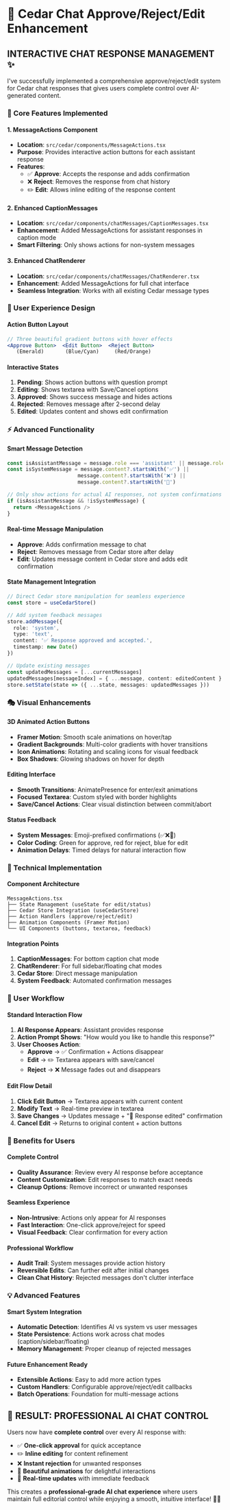# 🚀 Cedar Chat Approve/Reject/Edit Enhancement

## **INTERACTIVE CHAT RESPONSE MANAGEMENT** ✨

I've successfully implemented a comprehensive approve/reject/edit system for Cedar chat responses that gives users complete control over AI-generated content.

### **🎯 Core Features Implemented**

#### **1. MessageActions Component**
- **Location**: `src/cedar/components/MessageActions.tsx`
- **Purpose**: Provides interactive action buttons for each assistant response
- **Features**:
  - ✅ **Approve**: Accepts the response and adds confirmation
  - ❌ **Reject**: Removes the response from chat history
  - ✏️ **Edit**: Allows inline editing of the response content

#### **2. Enhanced CaptionMessages** 
- **Location**: `src/cedar/components/chatMessages/CaptionMessages.tsx`
- **Enhancement**: Added MessageActions for assistant responses in caption mode
- **Smart Filtering**: Only shows actions for non-system messages

#### **3. Enhanced ChatRenderer**
- **Location**: `src/cedar/components/chatMessages/ChatRenderer.tsx` 
- **Enhancement**: Added MessageActions for full chat interface
- **Seamless Integration**: Works with all existing Cedar message types

### **🎨 User Experience Design**

#### **Action Button Layout**
```jsx
// Three beautiful gradient buttons with hover effects
<Approve Button>  <Edit Button>  <Reject Button>
   (Emerald)       (Blue/Cyan)     (Red/Orange)
```

#### **Interactive States**
1. **Pending**: Shows action buttons with question prompt
2. **Editing**: Shows textarea with Save/Cancel options
3. **Approved**: Shows success message and hides actions
4. **Rejected**: Removes message after 2-second delay
5. **Edited**: Updates content and shows edit confirmation

### **⚡ Advanced Functionality**

#### **Smart Message Detection**
```typescript
const isAssistantMessage = message.role === 'assistant' || message.role === 'bot'
const isSystemMessage = message.content?.startsWith('✅') || 
                       message.content?.startsWith('❌') || 
                       message.content?.startsWith('📝')

// Only show actions for actual AI responses, not system confirmations
if (isAssistantMessage && !isSystemMessage) {
  return <MessageActions />
}
```

#### **Real-time Message Manipulation**
- **Approve**: Adds confirmation message to chat
- **Reject**: Removes message from Cedar store after delay
- **Edit**: Updates message content in Cedar store and adds edit confirmation

#### **State Management Integration**
```typescript
// Direct Cedar store manipulation for seamless experience
const store = useCedarStore()

// Add system feedback messages
store.addMessage({
  role: 'system',
  type: 'text', 
  content: '✅ Response approved and accepted.',
  timestamp: new Date()
})

// Update existing messages
const updatedMessages = [...currentMessages]
updatedMessages[messageIndex] = { ...message, content: editedContent }
store.setState(state => ({ ...state, messages: updatedMessages }))
```

### **🎭 Visual Enhancements**

#### **3D Animated Action Buttons**
- **Framer Motion**: Smooth scale animations on hover/tap
- **Gradient Backgrounds**: Multi-color gradients with hover transitions
- **Icon Animations**: Rotating and scaling icons for visual feedback
- **Box Shadows**: Glowing shadows on hover for depth

#### **Editing Interface**
- **Smooth Transitions**: AnimatePresence for enter/exit animations
- **Focused Textarea**: Custom styled with border highlights
- **Save/Cancel Actions**: Clear visual distinction between commit/abort

#### **Status Feedback**
- **System Messages**: Emoji-prefixed confirmations (✅❌📝)
- **Color Coding**: Green for approve, red for reject, blue for edit
- **Animation Delays**: Timed delays for natural interaction flow

### **🔧 Technical Implementation**

#### **Component Architecture**
```
MessageActions.tsx
├── State Management (useState for edit/status)
├── Cedar Store Integration (useCedarStore)
├── Action Handlers (approve/reject/edit)
├── Animation Components (Framer Motion)
└── UI Components (buttons, textarea, feedback)
```

#### **Integration Points**
1. **CaptionMessages**: For bottom caption chat mode
2. **ChatRenderer**: For full sidebar/floating chat modes  
3. **Cedar Store**: Direct message manipulation
4. **System Feedback**: Automated confirmation messages

### **🚀 User Workflow**

#### **Standard Interaction Flow**
1. **AI Response Appears**: Assistant provides response
2. **Action Prompt Shows**: "How would you like to handle this response?"
3. **User Chooses Action**:
   - **Approve** → ✅ Confirmation + Actions disappear
   - **Edit** → ✏️ Textarea appears with save/cancel
   - **Reject** → ❌ Message fades out and disappears

#### **Edit Flow Detail**
1. **Click Edit Button** → Textarea appears with current content
2. **Modify Text** → Real-time preview in textarea
3. **Save Changes** → Updates message + "📝 Response edited" confirmation
4. **Cancel Edit** → Returns to original content + action buttons

### **🎯 Benefits for Users**

#### **Complete Control**
- **Quality Assurance**: Review every AI response before acceptance
- **Content Customization**: Edit responses to match exact needs
- **Cleanup Options**: Remove incorrect or unwanted responses

#### **Seamless Experience** 
- **Non-Intrusive**: Actions only appear for AI responses
- **Fast Interaction**: One-click approve/reject for speed
- **Visual Feedback**: Clear confirmation for every action

#### **Professional Workflow**
- **Audit Trail**: System messages provide action history
- **Reversible Edits**: Can further edit after initial changes
- **Clean Chat History**: Rejected messages don't clutter interface

### **💡 Advanced Features**

#### **Smart System Integration**
- **Automatic Detection**: Identifies AI vs system vs user messages
- **State Persistence**: Actions work across chat modes (caption/sidebar/floating)
- **Memory Management**: Proper cleanup of rejected messages

#### **Future Enhancement Ready**
- **Extensible Actions**: Easy to add more action types
- **Custom Handlers**: Configurable approve/reject/edit callbacks
- **Batch Operations**: Foundation for multi-message actions

## **🎉 RESULT: PROFESSIONAL AI CHAT CONTROL**

Users now have **complete control** over every AI response with:
- ✅ **One-click approval** for quick acceptance
- ✏️ **Inline editing** for content refinement  
- ❌ **Instant rejection** for unwanted responses
- 🎨 **Beautiful animations** for delightful interactions
- 🔄 **Real-time updates** with immediate feedback

This creates a **professional-grade AI chat experience** where users maintain full editorial control while enjoying a smooth, intuitive interface! 🚀✨